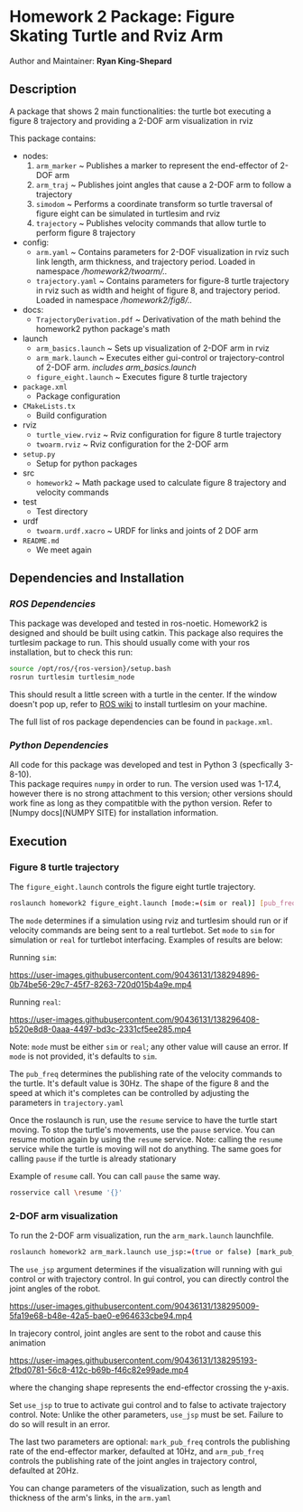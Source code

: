 # Homework 2 Package: Figure Skating Turtle and Rviz Arm

Author and Maintainer: **Ryan King-Shepard**

## **Description**
A package that shows 2 main functionalities: the turtle bot executing a 
figure 8 trajectory and providing a 2-DOF arm visualization in rviz

This package contains:

- nodes:
    1. `arm_marker` ~ Publishes a marker to represent the end-effector of 2-DOF arm
    2. `arm_traj` ~ Publishes joint angles that cause a 2-DOF arm to follow a trajectory 
    3. `simodom` ~ Performs a coordinate transform so turtle traversal of figure eight can 
        be simulated in turtlesim and rviz
    4. `trajectory` ~ Publishes velocity commands that allow turtle to perform figure 8 trajectory
- config:
    * `arm.yaml` ~ Contains parameters for 2-DOF visualization in rviz such link length, 
        arm thickness, and trajectory period. Loaded in namespace */homework2/twoarm/..* 
    * `trajectory.yaml` ~ Contains parameters for figure-8 turtle trajectory in rviz such as 
        width and height of figure 8, and trajectory period. Loaded in 
        namespace */homework2/fig8/..* 
- docs:
    * `TrajectoryDerivation.pdf` ~ Derivativation of the math behind the homework2 python package's
        math
- launch 
    * `arm_basics.launch` ~ Sets up visualization of 2-DOF arm in rviz
    * `arm_mark.launch` ~ Executes either gui-control or trajectory-control of 2-DOF arm. 
        *includes arm_basics.launch*
    * `figure_eight.launch` ~ Executes figure 8 turtle trajectory
- `package.xml`
    * Package configuration
- `CMakeLists.tx`
    * Build configuration
- rviz
    * `turtle_view.rviz` ~ Rviz configuration for figure 8 turtle trajectory
    * `twoarm.rviz` ~ Rviz configuration for the 2-DOF arm 
- `setup.py`
    * Setup for python packages
- src
    * `homework2` ~ Math package used to calculate figure 8 trajectory and velocity commands
- test
    * Test directory
- urdf
    * `twoarm.urdf.xacro` ~ URDF for links and joints of 2 DOF arm
- `README.md`
    * We meet again


## **Dependencies and Installation**

### *ROS Dependencies*
This package was developed and tested in ros-noetic. Homework2 is designed and should be built using catkin. This package also requires the turtlesim package to run. This should usually come with your ros installation, but to check this run: 
```bash
source /opt/ros/{ros-version}/setup.bash
rosrun turtlesim turtlesim_node
```
This should result a little screen with a turtle in the center. If the window doesn't pop up, refer to [ROS wiki](http://wiki.ros.org) to install turtlesim on your machine.

The full list of ros package dependencies can be found in `package.xml`.

### *Python Dependencies*
All code for this package was developed and test in Python 3 (specfically 3-8-10).  
This package requires `numpy` in order to run. The version used was 1-17.4, however there is no 
strong attachment to this version; other versions should work fine as long as they compatitble with
the python version. Refer to [Numpy docs](NUMPY SITE) for installation information. 

## **Execution**

### Figure 8 turtle trajectory
The `figure_eight.launch` controls the figure eight turtle trajectory.  
```bash
roslaunch homework2 figure_eight.launch [mode:=(sim or real)] [pub_freq:=freq]
```
The `mode` determines if a simulation using rviz and turtlesim should run or if velocity commands
are being sent to a real turtlebot. Set `mode` to `sim` for simulation or `real` for turtlebot interfacing. Examples of results are below:

Running `sim`:

https://user-images.githubusercontent.com/90436131/138294896-0b74be56-29c7-45f7-8263-720d015b4a9e.mp4

Running `real`:

https://user-images.githubusercontent.com/90436131/138296408-b520e8d8-0aaa-4497-bd3c-2331cf5ee285.mp4


Note: `mode` must be either `sim` or `real`; any other value will cause an error. If `mode` is
not provided, it's defaults to `sim`. 

The `pub_freq` determines the publishing rate of the velocity commands to the turtle. It's default 
value is 30Hz. The shape of the figure 8 and the speed at which it's completes can be controlled by 
adjusting the parameters in `trajectory.yaml`

Once the roslaunch is run, use the `resume` service to have the turtle start moving. To stop the turtle's movements, use the `pause` service. You can resume motion again by using the `resume` service. Note: calling the `resume` service while the turtle is moving will not do anything. The same 
goes for calling `pause` if the turtle is already stationary

Example of `resume` call. You can call `pause` the same way. 
```bash
rosservice call \resume '{}'
```



### 2-DOF arm visualization
To run the 2-DOF arm visualization, run the `arm_mark.launch` launchfile. 
```bash
roslaunch homework2 arm_mark.launch use_jsp:=(true or false) [mark_pub_freq:=freq] [arm_pub_freq:=freq]
```

The `use_jsp` argument determines if the visualization will running with gui control or with trajectory control. In gui control, you can directly control the joint angles of the robot.

https://user-images.githubusercontent.com/90436131/138295009-5fa19e68-b48e-42a5-bae0-e964633cbe94.mp4

In trajecory control, joint angles are sent to the robot and cause this animation

https://user-images.githubusercontent.com/90436131/138295193-2fbd0781-56c8-412c-b69b-f46c82e99ade.mp4


where the changing shape represents the end-effector crossing the y-axis. 

Set `use_jsp` to true to activate gui control and to false to activate trajectory control. Note: Unlike the other parameters, `use_jsp` must be set. Failure to do so will result in an error. 

The last two parameters are optional: `mark_pub_freq` controls the publishing rate of the end-effector
marker, defaulted at 10Hz, and `arm_pub_freq` controls the publishing rate of the joint angles in 
trajectory control, defaulted at 20Hz. 

You can change parameters of the visualization, such as length and thickness of the arm's links, in
the `arm.yaml`




